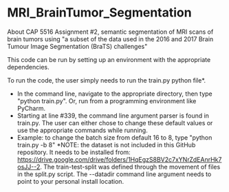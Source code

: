 # MRI_BrainTumor_Segmentation
About CAP 5516 Assignment #2, semantic segmentation of MRI scans of brain tumors using "a subset of the data used in the 2016 and 2017 Brain Tumour Image Segmentation (BraTS) challenges"

This code can be run by setting up an environment with the appropriate dependencies.

To run the code, the user simply needs to run the train.py python file*.

- In the command line, navigate to the appropriate directory, then type "python train.py". Or, run from a programming environment like PyCharm.
- Starting at line #339, the command line argument parser is found in train.py. The user can either chose to change these default values or use the appropriate commands while running.
- Example: to change the batch size from default 16 to 8, type "python train.py -b 8"
*NOTE: the dataset is not included in this GitHub repository. It needs to be installed from: https://drive.google.com/drive/folders/1HqEgzS8BV2c7xYNrZdEAnrHk7osJJ--2. The train-test-split was defined through the movement of files in the split.py script. The --datadir command line argument needs to point to your personal install location.
